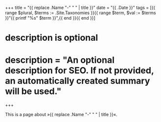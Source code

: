 +++
title = "{{ replace .Name "-" " " | title }}"
date = "{{ .Date }}"
tags = [{{ range $plural, $terms := .Site.Taxonomies }}{{ range $term, $val := $terms }}"{{ printf "%s" $term }}",{{ end }}{{ end }}]

#
# description is optional
#
# description = "An optional description for SEO. If not provided, an automatically created summary will be used."

+++

This is a page about »{{ replace .Name "-" " " | title }}«.
